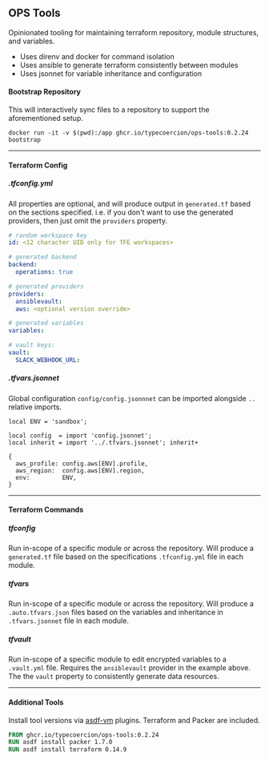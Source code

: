 ## OPS Tools

Opinionated tooling for maintaining terraform repository, module structures, and variables.

- Uses direnv and docker for command isolation
- Uses ansible to generate terraform consistently between modules
- Uses jsonnet for variable inheritance and configuration

#### Bootstrap Repository

This will interactively sync files to a repository to support the aforementioned setup.

```shell
docker run -it -v $(pwd):/app ghcr.io/typecoercion/ops-tools:0.2.24 bootstrap
```

---

#### Terraform Config

##### .tfconfig.yml

All properties are optional, and will produce output in `generated.tf` based on the sections specified. i.e. if you
don't want to use the generated providers, then just omit the `providers` property.

```yaml
# random workspace key
id: <12 character UID only for TFE workspaces>

# generated backend
backend:
  operations: true

# generated providers
providers:
  ansiblevault:
  aws: <optional version override>

# generated variables
variables:

# vault keys:
vault:
  SLACK_WEBHOOK_URL:
```

##### .tfvars.jsonnet

Global configuration `config/config.jsonnnet` can be imported alongside `..` relative imports.

```jsonnet
local ENV = 'sandbox';

local config  = import 'config.jsonnet';
local inherit = import '../.tfvars.jsonnet'; inherit+

{
  aws_profile: config.aws[ENV].profile,
  aws_region:  config.aws[ENV].region,
  env:         ENV,
}
```

---

#### Terraform Commands

##### tfconfig

Run in-scope of a specific module or across the repository. Will produce a `generated.tf` file based on the
specifications `.tfconfig.yml` file in each module.

##### tfvars

Run in-scope of a specific module or across the repository. Will produce a `.auto.tfvars.json` files based on the
variables and inheritance in `.tfvars.jsonnet` file in each module.

##### tfvault

Run in-scope of a specific module to edit encrypted variables to a `.vault.yml` file. Requires the `ansiblevault`
provider in the example above. The the `vault` property to consistently generate data resources.

---

#### Additional Tools

Install tool versions via [asdf-vm](https://asdf-vm.com/) plugins. Terraform and Packer are included.

```dockerfile
FROM ghcr.io/typecoercion/ops-tools:0.2.24
RUN asdf install packer 1.7.0
RUN asdf install terraform 0.14.9
```
